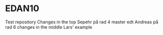 # EDAN10
Test repository 
Changes in the top
Sepehr på rad 4
master edt
Andreas på rad 6
changes in the middle
Lars' example